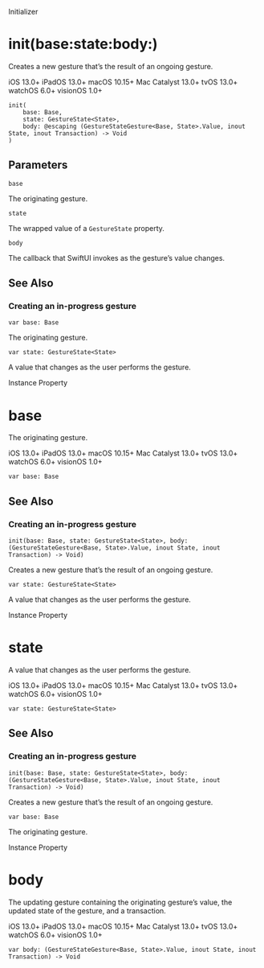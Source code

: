 Initializer

# init(base:state:body:)

Creates a new gesture that’s the result of an ongoing gesture.

iOS 13.0+  iPadOS 13.0+  macOS 10.15+  Mac Catalyst 13.0+  tvOS 13.0+  watchOS
6.0+  visionOS 1.0+

    
    
    init(
        base: Base,
        state: GestureState<State>,
        body: @escaping (GestureStateGesture<Base, State>.Value, inout State, inout Transaction) -> Void
    )

##  Parameters

`base`

    

The originating gesture.

`state`

    

The wrapped value of a `GestureState` property.

`body`

    

The callback that SwiftUI invokes as the gesture’s value changes.

## See Also

### Creating an in-progress gesture

`var base: Base`

The originating gesture.

`var state: GestureState<State>`

A value that changes as the user performs the gesture.

Instance Property

# base

The originating gesture.

iOS 13.0+  iPadOS 13.0+  macOS 10.15+  Mac Catalyst 13.0+  tvOS 13.0+  watchOS
6.0+  visionOS 1.0+

    
    
    var base: Base

## See Also

### Creating an in-progress gesture

`init(base: Base, state: GestureState<State>, body: (GestureStateGesture<Base,
State>.Value, inout State, inout Transaction) -> Void)`

Creates a new gesture that’s the result of an ongoing gesture.

`var state: GestureState<State>`

A value that changes as the user performs the gesture.

Instance Property

# state

A value that changes as the user performs the gesture.

iOS 13.0+  iPadOS 13.0+  macOS 10.15+  Mac Catalyst 13.0+  tvOS 13.0+  watchOS
6.0+  visionOS 1.0+

    
    
    var state: GestureState<State>

## See Also

### Creating an in-progress gesture

`init(base: Base, state: GestureState<State>, body: (GestureStateGesture<Base,
State>.Value, inout State, inout Transaction) -> Void)`

Creates a new gesture that’s the result of an ongoing gesture.

`var base: Base`

The originating gesture.

Instance Property

# body

The updating gesture containing the originating gesture’s value, the updated
state of the gesture, and a transaction.

iOS 13.0+  iPadOS 13.0+  macOS 10.15+  Mac Catalyst 13.0+  tvOS 13.0+  watchOS
6.0+  visionOS 1.0+

    
    
    var body: (GestureStateGesture<Base, State>.Value, inout State, inout Transaction) -> Void

